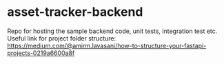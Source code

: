 # asset-tracker-backend
Repo for hosting the sample backend code, unit tests, integration test etc. 
Useful link for project folder structure: https://medium.com/@amirm.lavasani/how-to-structure-your-fastapi-projects-0219a6600a8f
